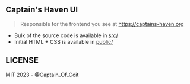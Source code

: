 ## Captain's Haven UI

> Responsible for the frontend you see at https://captains-haven.org

- Bulk of the source code is available in [src/](src/)
- Initial HTML + CSS is available in [public/](public/)

## LICENSE

MIT 2023 - @Captain_Of_Coit
